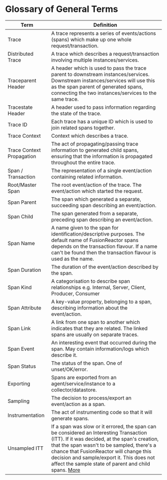 # Glossary of General Terms

| Term | Definition |
|--|--------|
| Trace | A trace represents a series of events/actions (spans) which make up one whole request/transaction. |
| Distributed Trace | A trace which describes a request/transaction involving multiple instances/services. |
| Traceparent Header | A header which is used to pass the trace parent to downstream instances/services. Downstream instances/services will use this as the span parent of generated spans, connecting the two instances/services to the same trace. |
| Tracestate Header | A header used to pass information regarding the state of the trace. |
| Trace ID | Each trace has a unique ID which is used to join related spans together. |
| Trace Context | Context which describes a trace. |
| Trace Context Propagation | The act of propagating/passing trace information to generated child spans, ensuring that the information is propagated throughout the entire trace. |
| Span / Transaction | The representation of a single event/action containing related information.|
| Root/Master Span | The root event/action of the trace. The event/action which started the request. | 
| Span Parent | The span which generated a separate, succeeding span describing an event/action. |
| Span Child | The span generated from a separate, preceding span describing an event/action. |
| Span Name | A name given to the span for identification/descriptive purposes. The default name of FusionReactor spans depends on the transaction flavour. If a name can't be found then the transaction flavour is used as the name. |
| Span Duration | The duration of the event/action described by the span. |
| Span Kind | A categorisation to describe span relationships e.g. Internal, Server, Client, Producer, Consumer |
| Span Attribute | A key-value property, belonging to a span, describing information about the event/action. |
| Span Link | A link from one span to another which indicates that they are related. The linked spans are usually on separate traces. |
| Span Event | An interesting event that occurred during the span. May contain information/logs which describe it. |
| Span Status | The status of the span. One of unset/OK/error. |
| Exporting | Spans are exported from an agent/service/instance to a collector/datastore. |
| Sampling | The decision to process/export an event/action as a span. |
| Instrumentation | The act of instrumenting code so that it will generate spans. |
| Unsampled ITT | If a span was slow or it errored, the span can be considered an Interesting Transaction (ITT). If it was decided, at the span's creation, that the span wasn't to be sampled, there's a chance that FusionReactor will change this decision and sample/export it. This does not affect the sample state of parent and child spans. [More](./sampling.md#unsampled-itts-interesting-transactions) |
